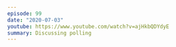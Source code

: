 ```yaml
---
episode: 99
date: "2020-07-03"
youtube: https://www.youtube.com/watch?v=ajHkbQDYdyE
summary: Discussing polling
---
```

